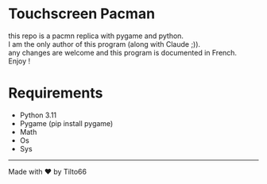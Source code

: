 # Touchscreen Pacman
this repo is a pacmn replica with pygame and python.<br>
I am the only author of this program (along with Claude ;)).<br>
any changes are welcome and this program is documented in French.<br>
Enjoy !<br>
# Requirements
- Python 3.11
- Pygame (pip install pygame)  
- Math  
- Os  
- Sys  
<hr>  
Made with ❤️ by Tilto66
